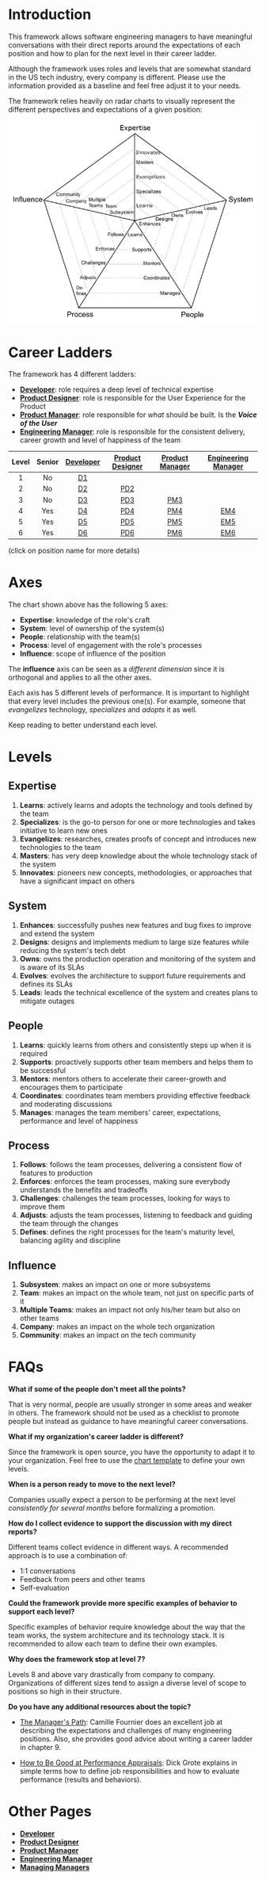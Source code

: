 # Introduction

This framework allows software engineering managers to have meaningful conversations with their direct reports around the expectations of each position and how to plan for the next level in their career ladder.

Although the framework uses roles and levels that are somewhat standard in the US tech industry, every company is different. Please use the information provided as a baseline and feel free adjust it to your needs.

The framework relies heavily on radar charts to visually represent the different perspectives and expectations of a given position:

<picture>
  <source media="(prefers-color-scheme: dark)" srcset="charts/template-dark.png">
  <source media="(prefers-color-scheme: light)" srcset="charts/template.png">
  <img alt="Template Chart" src="charts/template.png">
</picture>

# Career Ladders

The framework has 4 different ladders:

- [**Developer**](Developer.md): role requires a deep level of technical expertise
- [**Product Designer**](ProductDesigner.md): role is responsible for the User Experience for the Product
- [**Product Manager**](ProductManager.md): role responsible for _what_ should be built. Is the **_Voice of the User_**
- [**Engineering Manager**](EngineeringManager.md): role is responsible for the consistent delivery, career growth and level of happiness of the team

| Level | Senior |      [Developer](Developer.md)      |       [Product Designer](ProductDesigner.md)       |       [Product Manager](ProductManager.md)       |       [Engineering Manager](EngineeringManager.md)       |
| :---: | :----: | :---------------------------------: | :------------------------------------------------: | :----------------------------------------------: | :------------------------------------------------------: |
|   1   |   No   | [D1](Developer.md#d1---developer-1) |                                                    |                                                  |                                                          |
|   2   |   No   | [D2](Developer.md#d2---developer-2) | [PD2](ProductDesigner.md#pd2---product-designer-2) |                                                  |                                                          |
|   3   |   No   | [D3](Developer.md#d3---developer-3) | [PD3](ProductDesigner.md#pd3---product-designer-3) | [PM3](ProductManager.md#pm3---product-manager-3) |                                                          |
|   4   |  Yes   | [D4](Developer.md#d4---developer-4) | [PD4](ProductDesigner.md#pd4---product-designer-4) | [PM4](ProductManager.md#pm4---product-manager-4) | [EM4](EngineeringManager.md#em4---engineering-manager-4) |
|   5   |  Yes   | [D5](Developer.md#d5---developer-5) | [PD5](ProductDesigner.md#pd5---product-designer-5) | [PM5](ProductManager.md#pm5---product-manager-5) | [EM5](EngineeringManager.md#em5---engineering-manager-5) |
|   6   |  Yes   | [D6](Developer.md#d6---developer-6) | [PD6](ProductDesigner.md#pd6---product-designer-6) | [PM6](ProductManager.md#pm6---product-manager-6) | [EM6](EngineeringManager.md#em6---engineering-manager-6) |

(click on position name for more details)

# Axes

The chart shown above has the following 5 axes:

- **Expertise**: knowledge of the role's craft
- **System**: level of ownership of the system(s)
- **People**: relationship with the team(s)
- **Process**: level of engagement with the role's processes
- **Influence**: scope of influence of the position

The **influence** axis can be seen as a _different dimension_ since it is orthogonal and applies to all the other axes.

Each axis has 5 different levels of performance. It is important to highlight that every level includes the previous one(s). For example, someone that _evangelizes_ technology, _specializes_ and _adopts_ it as well.

Keep reading to better understand each level.

# Levels

## Expertise

1. **Learns**: actively learns and adopts the technology and tools defined by the team
2. **Specializes**: is the go-to person for one or more technologies and takes initiative to learn new ones
3. **Evangelizes**: researches, creates proofs of concept and introduces new technologies to the team
4. **Masters**: has very deep knowledge about the whole technology stack of the system
5. **Innovates**: pioneers new concepts, methodologies, or approaches that have a significant impact on others

## System

1. **Enhances**: successfully pushes new features and bug fixes to improve and extend the system
2. **Designs**: designs and implements medium to large size features while reducing the system's tech debt
3. **Owns**: owns the production operation and monitoring of the system and is aware of its SLAs
4. **Evolves**: evolves the architecture to support future requirements and defines its SLAs
5. **Leads**: leads the technical excellence of the system and creates plans to mitigate outages

## People

1. **Learns**: quickly learns from others and consistently steps up when it is required
2. **Supports**: proactively supports other team members and helps them to be successful
3. **Mentors**: mentors others to accelerate their career-growth and encourages them to participate
4. **Coordinates**: coordinates team members providing effective feedback and moderating discussions
5. **Manages**: manages the team members' career, expectations, performance and level of happiness

## Process

1. **Follows**: follows the team processes, delivering a consistent flow of features to production
2. **Enforces**: enforces the team processes, making sure everybody understands the benefits and tradeoffs
3. **Challenges**: challenges the team processes, looking for ways to improve them
4. **Adjusts**: adjusts the team processes, listening to feedback and guiding the team through the changes
5. **Defines**: defines the right processes for the team's maturity level, balancing agility and discipline

## Influence

1. **Subsystem**: makes an impact on one or more subsystems
2. **Team**: makes an impact on the whole team, not just on specific parts of it
3. **Multiple Teams**: makes an impact not only his/her team but also on other teams
4. **Company**: makes an impact on the whole tech organization
5. **Community**: makes an impact on the tech community

# FAQs

**What if some of the people don't meet all the points?**

That is very normal, people are usually stronger in some areas and weaker in others. The framework should not be used as a checklist to promote people but instead as guidance to have meaningful career conversations.

**What if my organization's career ladder is different?**

Since the framework is open source, you have the opportunity to adapt it to your organization. Feel free to use the [chart template](charts/template.png) to define your own levels.

**When is a person ready to move to the next level?**

Companies usually expect a person to be performing at the next level _consistently for several months_ before formalizing a promotion.

**How do I collect evidence to support the discussion with my direct reports?**

Different teams collect evidence in different ways. A recommended approach is to use a combination of:

- 1:1 conversations
- Feedback from peers and other teams
- Self-evaluation

**Could the framework provide more specific examples of behavior to support each level?**

Specific examples of behavior require knowledge about the way that the team works, the system architecture and its technology stack. It is recommended to allow each team to define their own examples.

**Why does the framework stop at level 7?**

Levels 8 and above vary drastically from company to company. Organizations of different sizes tend to assign a diverse level of scope to positions so high in their structure.

**Do you have any additional resources about the topic?**

- [The Manager's Path](http://shop.oreilly.com/product/0636920056843.do): Camille Fournier does an excellent job at describing the expectations and challenges of many engineering positions. Also, she provides good advice about writing a career ladder in chapter 9.

- [How to Be Good at Performance Appraisals](https://store.hbr.org/product/how-to-be-good-at-performance-appraisals-simple-effective-done-right/10295): Dick Grote explains in simple terms how to define job responsibilities and how to evaluate performance (results and behaviors).

# Other Pages

- [**Developer**](Developer.md)
- [**Product Designer**](ProductDesigner.md)
- [**Product Manager**](ProductManager.md)
- [**Engineering Manager**](EngineeringManager.md)
- [**Managing Managers**](Managing-Managers.md)
